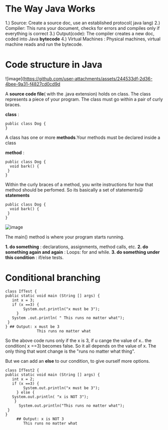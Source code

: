 # The Way Java Works

1.) Source: Create a source doc, use an established protocol( java lang)
2.) Compiler: This runs your document, checks for errors and compiles only if everything is correct
3.) Output(code): The compiler creates a new doc, coded into Java **bytecode**
4.) Virtual Machines : Physical machines, virtual machine reads and run the bytecode.

# Code structure in Java

![image](https://github.com/user-attachments/assets/244533df-2d36-4bee-9a31-f4827cd0cd9d

A **source code file**( with the .java extension) holds on class. The class represents a piece of your program. The class must go within a pair of curly braces.

**class** : 
```
public class Dog {
}
```
A class has one or more **methods**.Your methods must be declared inside a class

**method** : 
```
public class Dog {
  void bark() {
 }
}
```
Within the curly braces of a method, you write instructions for how that method should be perfomed.
So its basically a set of statements😛
**statements**
```
public class Dog {
  void bark() {
 }
}
```

![image](https://github.com/user-attachments/assets/081bb15a-098f-4a6b-8181-a1ba30d27dfe)

The main() method is where your program starts running.

**1. do something** : declarations, assignments, method calls, etc.
**2. do something again and again** : Loops: for and while.
**3. do something under this condition** : if/else tests.


# Conditional branching

```
class IfTest {
public static void main (String [] args) {
   int x = 3;
   if (x ==3) {
        System.out.println("x must be 3");
     }
   System .out.println( " This runs no matter what");
 }
} ## Output: x must be 3
              This runs no matter what
```

So the above code runs only if the x is 3, if u cange the value of x.. the condition( x ==3) becomes false. So it all depends on the value of x. The only thing that wont change is the "runs no matter what thing".

But we can add an **else** to our condition, to give ourself more options.

```
class IfTest2 {
public static void main (String [] args) {
   int x = 2;
   if (x ==3) {
        System.out.println("x must be 3");
     } else {
   System.out.println( "x is NOT 3");
    }
      System.out.println("This runs no matter what");
 }
}
     ## Output: x is NOT 3
        This runs no matter what
```







